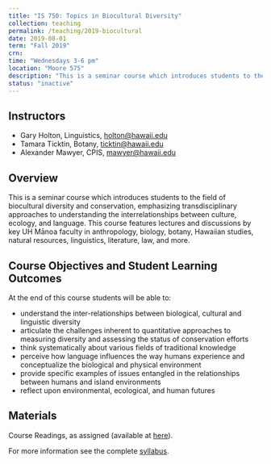 ```yaml
---
title: "IS 750: Topics in Biocultural Diversity"
collection: teaching
permalink: /teaching/2019-biocultural
date: 2019-08-01
term: "Fall 2019"
crn:
time: "Wednesdays 3-6 pm"
location: "Moore 575"
description: "This is a seminar course which introduces students to the field of biocultural diversity and conservation, emphasizing transdisciplinary approaches to understanding the interrelationships between culture, ecology, and language. This course features lectures and discussions by key UH Mānoa faculty in anthropology, biology, botany, Hawaiian studies, natural resources, linguistics, literature, law, and more."
status: "inactive"
---
```


## Instructors

* Gary Holton, Linguistics, holton@hawaii.edu
* Tamara Ticktin, Botany, ticktin@hawaii.edu
* Alexander Mawyer, CPIS, mawyer@hawaii.edu


## Overview

This is a seminar course which introduces students to the field of biocultural diversity and conservation, emphasizing transdisciplinary approaches to understanding the interrelationships between culture, ecology, and language. This course features lectures and discussions by key UH Mānoa faculty in anthropology, biology, botany, Hawaiian studies, natural resources, linguistics, literature, law, and more.

## Course Objectives and Student Learning Outcomes

At the end of this course students will be able to:
* understand the inter-relationships between biological, cultural and linguistic diversity
* articulate the challenges inherent to quantitative approaches to measuring diversity and assessing the status of conservation efforts
* think systematically about various fields of traditional knowledge
* perceive how language influences the way humans experience and conceptualize the biological and physical environment
* provide specific examples of issues entangled in the relationships between humans and island environments
* reflect upon environmental, ecological, and human futures

## Materials

Course Readings, as assigned (available at [here](http://bit.ly/biocultural2019readings)).

For more information see the complete [syllabus](https://docs.google.com/document/d/148SUlSr5GI6wNgaCtcnn0ZjT9v30z8ORhXLs_Hmkf8s/edit?usp=sharing).
